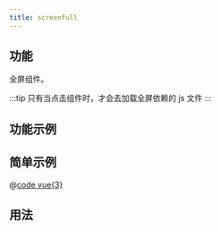```yaml
---
title: screenfull
---
```


## 功能

全屏组件。

:::tip
只有当点击组件时，才会去加载全屏依赖的 js 文件
:::


## 功能示例

<Example />

## 简单示例

<Simple />

@[code vue{3}](@/components/screenfull/docs/simple.vue)

## 用法

<Usage />

<script setup>
import Example from "@/components/screenfull/docs/example.vue";
import Simple from "@/components/screenfull/docs/simple.vue";
import Usage from "@/components/screenfull/docs/usage.vue";
</script>